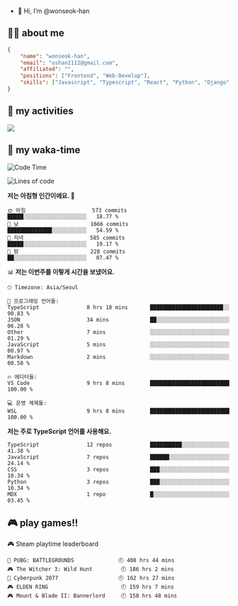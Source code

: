 - 👋 Hi, I’m @wonseok-han

## 🤷‍♂️ about me
```json
{
    "name": "wonseok-han",
    "email": "oshan1112@gmail.com",
    "affiliated": "",
    "positions": ["Frontend", "Web-Develop"],
    "skills": ["Javascript", "Typescript", "React", "Python", "Django", "SQL", "Docker", "Git"]
}
```

## 🤔 my activities

<!-- ![](https://github-readme-stats.vercel.app/api?username=wonseok-han&show_icons=true&theme=dracula&include_all_commits=true&custom_title=wonseok-han%27s%20Github%20Stats) -->

![](http://github-profile-summary-cards.vercel.app/api/cards/profile-details?username=wonseok-han&theme=dracula)

## 📃 my waka-time

<!--START_SECTION:waka-->
![Code Time](http://img.shields.io/badge/Code%20Time-2%2C290%20hrs%204%20mins-blue)

![Lines of code](https://img.shields.io/badge/%EC%A0%80%EB%8A%94%20%EC%97%AC%ED%83%9C%EA%B9%8C%EC%A7%80%20-19.4%20million%20%EC%A4%84%EC%9D%98%20%EC%BD%94%EB%93%9C%EB%A5%BC%20%EC%9E%91%EC%84%B1%ED%96%88%EC%96%B4%EC%9A%94.-blue)

**저는 아침형 인간이에요. 🐤** 

```text
🌞 아침                     573 commits         █████░░░░░░░░░░░░░░░░░░░░   18.77 % 
🌆 낮　                     1666 commits        ██████████████░░░░░░░░░░░   54.59 % 
🌃 저녁                     585 commits         █████░░░░░░░░░░░░░░░░░░░░   19.17 % 
🌙 밤　                     228 commits         ██░░░░░░░░░░░░░░░░░░░░░░░   07.47 % 
```


📊 **저는 이번주를 이렇게 시간을 보냈어요.** 

```text
🕑︎ Timezone: Asia/Seoul

💬 프로그래밍 언어들: 
TypeScript               8 hrs 18 mins       ███████████████████████░░   90.83 % 
JSON                     34 mins             ██░░░░░░░░░░░░░░░░░░░░░░░   06.28 % 
Other                    7 mins              ░░░░░░░░░░░░░░░░░░░░░░░░░   01.29 % 
JavaScript               5 mins              ░░░░░░░░░░░░░░░░░░░░░░░░░   00.97 % 
Markdown                 2 mins              ░░░░░░░░░░░░░░░░░░░░░░░░░   00.50 % 

🔥 에디터들: 
VS Code                  9 hrs 8 mins        █████████████████████████   100.00 % 

💻 운영 체제들: 
WSL                      9 hrs 8 mins        █████████████████████████   100.00 % 
```

**저는 주로 TypeScript 언어를 사용해요.** 

```text
TypeScript               12 repos            ██████████░░░░░░░░░░░░░░░   41.38 % 
JavaScript               7 repos             ██████░░░░░░░░░░░░░░░░░░░   24.14 % 
CSS                      3 repos             ███░░░░░░░░░░░░░░░░░░░░░░   10.34 % 
Python                   3 repos             ███░░░░░░░░░░░░░░░░░░░░░░   10.34 % 
MDX                      1 repo              █░░░░░░░░░░░░░░░░░░░░░░░░   03.45 % 
```




<!--END_SECTION:waka-->

## 🎮 play games!!

<!-- steam-box start -->
🎮 Steam playtime leaderboard
```text
🍳 PUBG: BATTLEGROUNDS              🕘 408 hrs 44 mins
🎮 The Witcher 3: Wild Hunt         🕘 186 hrs 2 mins
🦾 Cyberpunk 2077                   🕘 162 hrs 27 mins
🎮 ELDEN RING                       🕘 159 hrs 7 mins
🎮 Mount & Blade II: Bannerlord     🕘 158 hrs 48 mins
```
<!-- Powered by https://github.com/YouEclipse/steam-box . -->
<!-- steam-box end -->
